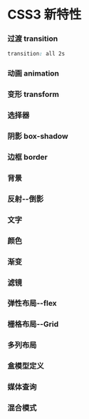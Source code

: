 # CSS3 新特性
### 过渡 transition
```css
transition: all 2s
```
### 动画 animation
### 变形 transform
### 选择器
### 阴影 box-shadow
### 边框 border
### 背景
### 反射--倒影
### 文字
### 颜色
### 渐变
### 滤镜
### 弹性布局--flex
### 栅格布局--Grid
### 多列布局
### 盒模型定义
### 媒体查询
### 混合模式
